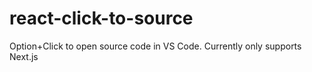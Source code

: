 # react-click-to-source

Option+Click to open source code in VS Code. Currently only supports Next.js
